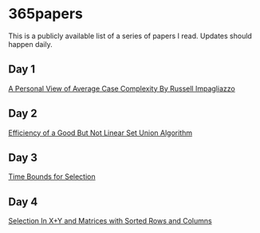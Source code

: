 # 365papers

This is a publicly available list of a series of papers I read.
Updates should happen daily.

## Day 1
[A Personal View of Average Case Complexity By Russell Impagliazzo](https://www.karlin.mff.cuni.cz/~krajicek/ri5svetu.pdf)

## Day 2
[Efficiency of a Good But Not Linear Set Union Algorithm](http://citeseerx.ist.psu.edu/viewdoc/download?doi=10.1.1.437.8198&rep=rep1&type=pdf)

## Day 3 
[Time Bounds for Selection](https://people.csail.mit.edu/rivest/BlumFloydPrattRivestTarjan-TimeBoundsForSelection.pdf)

## Day 4 
[Selection In X+Y and Matrices with Sorted Rows and Columns](http://www.cse.yorku.ca/~andy/pubs/X+Y.pdf)
